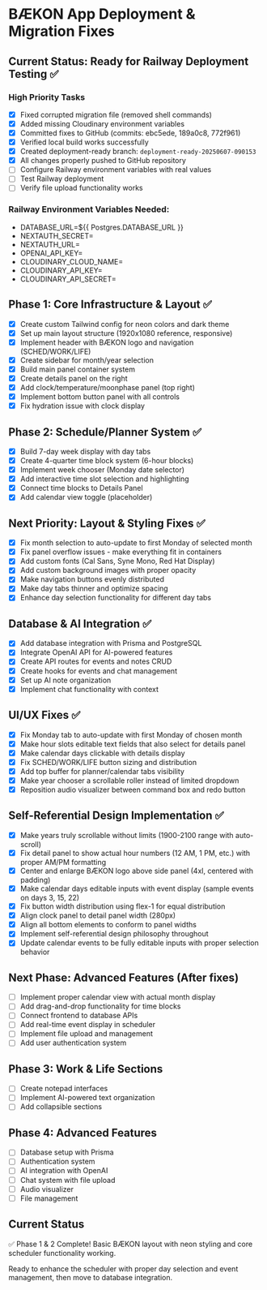 # BÆKON App Deployment & Migration Fixes

## Current Status: Ready for Railway Deployment Testing ✅

### High Priority Tasks
- [x] Fixed corrupted migration file (removed shell commands)
- [x] Added missing Cloudinary environment variables
- [x] Committed fixes to GitHub (commits: ebc5ede, 189a0c8, 772f961)
- [x] Verified local build works successfully
- [x] Created deployment-ready branch: `deployment-ready-20250607-090153`
- [x] All changes properly pushed to GitHub repository
- [ ] Configure Railway environment variables with real values
- [ ] Test Railway deployment
- [ ] Verify file upload functionality works

### Railway Environment Variables Needed:
- DATABASE_URL=${{ Postgres.DATABASE_URL }}
- NEXTAUTH_SECRET=<production-secret>
- NEXTAUTH_URL=<railway-app-url>
- OPENAI_API_KEY=<real-api-key>
- CLOUDINARY_CLOUD_NAME=<real-cloud-name>
- CLOUDINARY_API_KEY=<real-api-key>
- CLOUDINARY_API_SECRET=<real-secret>

## Phase 1: Core Infrastructure & Layout ✅
- [x] Create custom Tailwind config for neon colors and dark theme
- [x] Set up main layout structure (1920x1080 reference, responsive)
- [x] Implement header with BÆKON logo and navigation (SCHED/WORK/LIFE)
- [x] Create sidebar for month/year selection
- [x] Build main panel container system
- [x] Create details panel on the right
- [x] Add clock/temperature/moonphase panel (top right)
- [x] Implement bottom button panel with all controls
- [x] Fix hydration issue with clock display

## Phase 2: Schedule/Planner System ✅
- [x] Build 7-day week display with day tabs
- [x] Create 4-quarter time block system (6-hour blocks)
- [x] Implement week chooser (Monday date selector)
- [x] Add interactive time slot selection and highlighting
- [x] Connect time blocks to Details Panel
- [x] Add calendar view toggle (placeholder)

## Next Priority: Layout & Styling Fixes ✅
- [x] Fix month selection to auto-update to first Monday of selected month
- [x] Fix panel overflow issues - make everything fit in containers
- [x] Add custom fonts (Cal Sans, Syne Mono, Red Hat Display)
- [x] Add custom background images with proper opacity
- [x] Make navigation buttons evenly distributed
- [x] Make day tabs thinner and optimize spacing
- [x] Enhance day selection functionality for different day tabs

## Database & AI Integration ✅
- [x] Add database integration with Prisma and PostgreSQL
- [x] Integrate OpenAI API for AI-powered features
- [x] Create API routes for events and notes CRUD
- [x] Create hooks for events and chat management
- [x] Set up AI note organization
- [x] Implement chat functionality with context

## UI/UX Fixes ✅
- [x] Fix Monday tab to auto-update with first Monday of chosen month
- [x] Make hour slots editable text fields that also select for details panel
- [x] Make calendar days clickable with details display
- [x] Fix SCHED/WORK/LIFE button sizing and distribution
- [x] Add top buffer for planner/calendar tabs visibility
- [x] Make year chooser a scrollable roller instead of limited dropdown
- [x] Reposition audio visualizer between command box and redo button

## Self-Referential Design Implementation ✅
- [x] Make years truly scrollable without limits (1900-2100 range with auto-scroll)
- [x] Fix detail panel to show actual hour numbers (12 AM, 1 PM, etc.) with proper AM/PM formatting
- [x] Center and enlarge BÆKON logo above side panel (4xl, centered with padding)
- [x] Make calendar days editable inputs with event display (sample events on days 3, 15, 22)
- [x] Fix button width distribution using flex-1 for equal distribution
- [x] Align clock panel to detail panel width (280px)
- [x] Align all bottom elements to conform to panel widths
- [x] Implement self-referential design philosophy throughout
- [x] Update calendar events to be fully editable inputs with proper selection behavior

## Next Phase: Advanced Features (After fixes)
- [ ] Implement proper calendar view with actual month display
- [ ] Add drag-and-drop functionality for time blocks
- [ ] Connect frontend to database APIs
- [ ] Add real-time event display in scheduler
- [ ] Implement file upload and management
- [ ] Add user authentication system

## Phase 3: Work & Life Sections
- [ ] Create notepad interfaces
- [ ] Implement AI-powered text organization
- [ ] Add collapsible sections

## Phase 4: Advanced Features
- [ ] Database setup with Prisma
- [ ] Authentication system
- [ ] AI integration with OpenAI
- [ ] Chat system with file upload
- [ ] Audio visualizer
- [ ] File management

## Current Status
✅ Phase 1 & 2 Complete! Basic BÆKON layout with neon styling and core scheduler functionality working.

Ready to enhance the scheduler with proper day selection and event management, then move to database integration.
